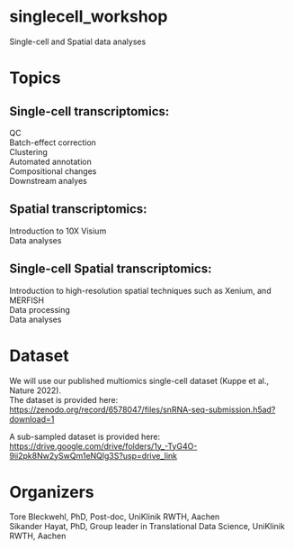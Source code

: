 # singlecell_workshop
Single-cell and Spatial data analyses

# Topics
## Single-cell transcriptomics:
QC<br>
Batch-effect correction<br>
Clustering<br>
Automated annotation<br>
Compositional changes<br>
Downstream analyes<br>

## Spatial transcriptomics:
Introduction to 10X Visium<br>
Data analyses

## Single-cell Spatial transcriptomics:
Introduction to high-resolution spatial techniques such as Xenium, and MERFISH<br>
Data processing<br>
Data analyses

# Dataset
We will use our published multiomics single-cell dataset (Kuppe et al., Nature 2022).<br>
The dataset is provided here: https://zenodo.org/record/6578047/files/snRNA-seq-submission.h5ad?download=1

A sub-sampled dataset is provided here: https://drive.google.com/drive/folders/1y_-TyG4O-9ii2pk8Nw2ySwQm1eNQlg3S?usp=drive_link

# Organizers
Tore Bleckwehl, PhD, Post-doc, UniKlinik RWTH, Aachen<br>
Sikander Hayat, PhD, Group leader in Translational Data Science, UniKlinik RWTH, Aachen
